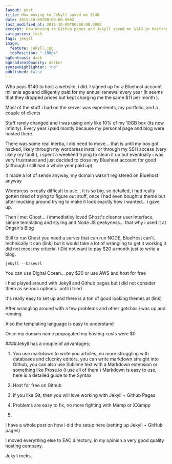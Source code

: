 ```yaml
---
layout: post
title: How moving to Jekyll saved me $140
date: 2015-10-09T00:00:00.000Z
last_modified_at: 2015-10-09T00:00:00.000Z
excerpt: How moving to Github pages and Jekyll saved me $140 in hosting costs.
categories: tech
tags: jekyll
image: 
  feature: jekyll.jpg
  topPosition: "-100px"
bgContrast: dark
bgGradientOpacity: darker
syntaxHighlighter: "no"
published: false
---
```




Who pays $140 to host a website, i did. I signed up for a Bluehost account millenia ago and diligently paid for my annual renewal every year (it seems that they dropped prices but kept charging me the same $11 per month ).

Most of the stuff i had on the server was experiemts, my portfolio, and a couple of clients

Stuff rarely changed and i was using only like 10% of my 10GB box (its now infinity). Every year i paid mostly because my personal page and blog were hosted there.

There was some real inertia, i did need to move... that is until my box got hacked, likely through my wordpress install or through my SSH access (very likely my fault ), i spent a weekend trying to clean it up but eventually i was very frustrated and just decided to close my Bluehost account for good (although i still had a whole year paid up)

It made a lot of sense anyway, my domain wasn't registered on Bluehost anyway

Wordpress is really difficult to use... it is so big, so detailed, i had really gotten tired of trying to figure out stuff, once i had even bought a theme but after mucking around trying to make it look exactly how i wanted... i gave up.

Then i met Ghost... i immediatley loved Ghost's cleaner user interface, simple templating and styling and Node JS geekyness... that why i used it at Ongair's Blog

Still to run Ghost you need a server that can run NODE, BlueHost can't.. technically it can (link) but it would take a lot of wrangling to get it working it did not meet my criteria. i Did not want to pay $20 a month just to write a blog.

    jekyll --baseurl

You can use Digital Ocean... pay $20 or use AWS and host for free

I had played around with Jekyll and Github pages but i did not consider them as serious options.. until i tried

It's really easy to set up and there is a ton of good looking themes at (link)

After wrangling around with a few problems and other gotchas i was up and running

Also the templating language is easy to understand

Once my domain name propagated my hosting costs were $0

####Jekyll has a couple of advantages;

1. You use markdown to write you articles, no more struggling with databases and clucnky editors, you can write markdown straight into Github, you can also use Sublime text with a Markdown extension or something like Prose.io (i use all of them ) Markdown is easy to use, here is a detailed guide to the Syntax

2. Host for free on Github

3. If you like Git, then you will love working with Jekyll + Github Pages

4. Problems are easy to fix, no more fighting with Mamp or XXampp

5. 

I have a whole post on how i did the setup here (setting up Jekyll + GitHub pages)

I moved everything else to EAC directory, in my opinion a very good quality hosting company.

Jekyll rocks.
